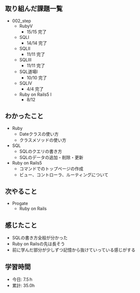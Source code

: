 ## 取り組んだ課題一覧
- 002_step
  - RubyⅤ
    - 15/15 完了
  - SQLⅠ
    - 14/14 完了
  - SQLⅡ
    - 11/11 完了
  - SQLⅢ
    - 11/11 完了
  - SQL道場Ⅰ
    - 10/10 完了
  - SQLⅣ
    - 4/4 完了
  - Ruby on Rails5 Ⅰ
    - 8/12
  
## わかったこと
- Ruby
  - Dateクラスの使い方
  - クラスメソッドの使い方
- SQL
   - SQLのクエリの書き方
   - SQLのデータの追加・削除・更新
- Ruby on Rails5
  - コマンドでのトップページの作成
  - ビュー、コントローラ、ルーティングについて   
## 次やること
- Progate
  - Ruby on Rails
## 感じたこと
- SQLの書き方全般が分かった
- Ruby on Railsの先は長そう
- 前に学んだ部分が少しずつ記憶から抜けていっている感じがする
## 学習時間
- 今日: 7.5ｈ
- 累計: 35.0h
